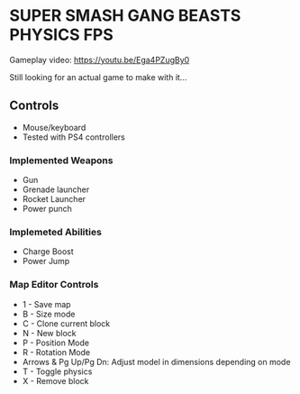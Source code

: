 # SUPER SMASH GANG BEASTS PHYSICS FPS

Gameplay video: https://youtu.be/Ega4PZugBy0

Still looking for an actual game to make with it...

## Controls
* Mouse/keyboard
* Tested with PS4 controllers


### Implemented Weapons
* Gun
* Grenade launcher
* Rocket Launcher
* Power punch


### Implemeted Abilities
* Charge Boost
* Power Jump


### Map Editor Controls
* 1 - Save map
* B - Size mode
* C - Clone current block
* N - New block
* P - Position Mode
* R - Rotation Mode
* Arrows & Pg Up/Pg Dn: Adjust model in dimensions depending on mode
* T - Toggle physics
* X - Remove block


